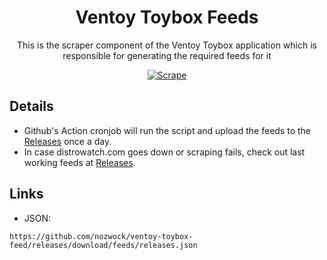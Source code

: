 <div align="center">
    <h1>Ventoy Toybox Feeds</h1>
</div>

<p align="center">
    This is the scraper component of the Ventoy Toybox application which is responsible for generating the required feeds for it
</p>

<div align="center">

[![Scrape](https://github.com/nozwock/ventoy-toybox-feed/actions/workflows/ci.yml/badge.svg)](https://github.com/nozwock/ventoy-toybox-feed/actions/workflows/ci.yml)

</div>


## Details

- Github's Action cronjob will run the script and upload the feeds to the [Releases] once a day.
- In case distrowatch.com goes down or scraping fails, check out last working feeds at [Releases].


## Links

- JSON:

```
https://github.com/nozwock/ventoy-toybox-feed/releases/download/feeds/releases.json
```

[releases]: https://github.com/nozwock/ventoy-toybox-feed/releases/tag/feeds